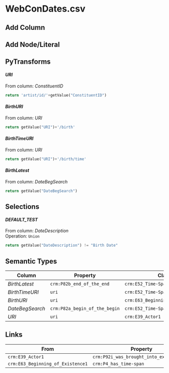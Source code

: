 # WebConDates.csv

## Add Column

## Add Node/Literal

## PyTransforms
#### _URI_
From column: _ConstituentID_
``` python
return 'artist/id/'+getValue("ConstituentID")
```

#### _BirthURI_
From column: _URI_
``` python
return getValue("URI")+'/birth'
```

#### _BirthTimeURI_
From column: _URI_
``` python
return getValue("URI")+'/birth/time'
```

#### _BirthLatest_
From column: _DateBegSearch_
``` python
return getValue("DateBegSearch")
```


## Selections
#### _DEFAULT_TEST_
From column: _DateDescription_
<br>Operation: `Union`
``` python
return getValue("DateDescription") != "Birth Date"
```


## Semantic Types
| Column | Property | Class |
|  ----- | -------- | ----- |
| _BirthLatest_ | `crm:P82b_end_of_the_end` | `crm:E52_Time-Span1`|
| _BirthTimeURI_ | `uri` | `crm:E52_Time-Span1`|
| _BirthURI_ | `uri` | `crm:E63_Beginning_of_Existence1`|
| _DateBegSearch_ | `crm:P82a_begin_of_the_begin` | `crm:E52_Time-Span1`|
| _URI_ | `uri` | `crm:E39_Actor1`|


## Links
| From | Property | To |
|  --- | -------- | ---|
| `crm:E39_Actor1` | `crm:P92i_was_brought_into_existence_by` | `crm:E63_Beginning_of_Existence1`|
| `crm:E63_Beginning_of_Existence1` | `crm:P4_has_time-span` | `crm:E52_Time-Span1`|
